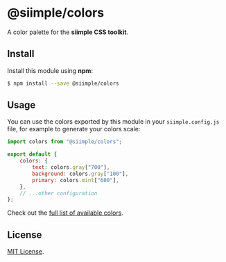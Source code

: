 # @siimple/colors

A color palette for the **siimple CSS toolkit**.

## Install

Install this module using **npm**:

```bash
$ npm install --save @siimple/colors
```

## Usage

You can use the colors exported by this module in your `siimple.config.js` file, for example to generate your colors scale:

```js
import colors from "@siimple/colors";

export default {
    colors: {
        text: colors.gray["700"],
        background: colors.gray["100"],
        primary: colors.mint["600"],
    },
    // ...other configuration
};
```

Check out the [full list of available colors](https://www.siimple.xyz/colors).

## License

[MIT License](https://github.com/jmjuanes/siimple/blob/main/LICENSE).
